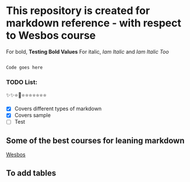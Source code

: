 # This repository is created for markdown reference - with respect to Wesbos course

For bold, **Testing Bold Values**
For italic, _Iam Italic_ and _Iam Italic Too_

```

Code goes here

```

### TODO List:

✨✨⭐🌟⭐⭐⭐⭐⭐⭐⭐

- [x] Covers different types of markdown
- [X] Covers sample
- [ ] Test

## Some of the best courses for leaning markdown

[Wesbos](https://masteringmarkdown.com/)

## To add tables
